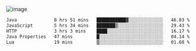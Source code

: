 ![image](https://github-profile-trophy.vercel.app/?username=CMOISDEAD&theme=kimbie_dark&row=1&no-frame=true&margin-w=15&margin-h=15)
<!--START_SECTION:waka-->

```txt
Java              8 hrs 51 mins   ███████████▓░░░░░░░░░░░░░   46.83 %
JavaScript        5 hrs 34 mins   ███████▒░░░░░░░░░░░░░░░░░   29.43 %
HTTP              3 hrs 3 mins    ████░░░░░░░░░░░░░░░░░░░░░   16.17 %
Java Properties   47 mins         █░░░░░░░░░░░░░░░░░░░░░░░░   04.14 %
Lua               19 mins         ▒░░░░░░░░░░░░░░░░░░░░░░░░   01.68 %
```

<!--END_SECTION:waka--> 
